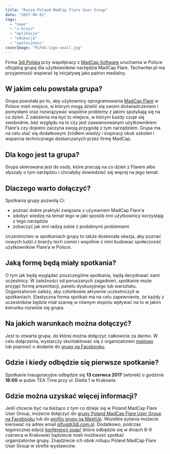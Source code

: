 ```yaml
---
title: "Rusza Poland MadCap Flare User Group"
date: "2017-06-01"
tags:
  - "news"
  - "z-kraju"
  - "aplikacje"
  - "edukacja"
  - "spolecznosc"
coverImage: "PLFUG-logo-small.jpg"
---
```


Firma [3di Polska](http://3di.com.pl/) przy współpracy z
[MadCap Software](http://www.madcapsoftware.com/) uruchamia w Polsce oficjalną
grupę dla użytkowników narzędzia MadCap Flare. Techwriter.pl ma przyjemność
wspierać tę inicjatywę jako patron medialny.

## W jakim celu powstała grupa?

Grupa powstała po to, aby użykownicy oprogramowania
[MadCap Flare](http://www.madcapsoftware.com/products/flare/) w Polsce mieli
miejsce, w którym mogą dzielić się swoim doświadczeniem i pomysłami oraz
rozwiązywać wspólnie problemy z jakimi spotykają się na co dzień. Z założenia ma
być to miejsce, w którym każdy czuje się swobodnie, bez względu na to czy jest
zaawansowanym użytkownikiem Flare'a czy dopiero zaczyna swoją przygodę z tym
narzędziem. Grupa ma na celu stać się dodatkowym źródłem wiedzy i inspiracji
obok szkoleń i wsparcia technicznego dostarczanych przez firmę MadCap.

## Dla kogo jest ta grupa?

Grupa skierowana jest do osób, które pracują na co dzień z Flarem albo słyszały
o tym narzędziu i chciałyby dowiedzieć się więcej na jego temat.

## Dlaczego warto dołączyć?

Spotkania grupy pozwolą Ci:

- poznać dobre praktyki związane z używaniem MadCap Flare'a
- zdobyć wiedzę na temat tego w jaki sposób inni użytkownicy korzystają z tego
  narzędzia
- zobaczyć jak inni radzą sobie z podobnymi problemami

Uczestnictwo w spotkaniach grupy to także doskonała okazja, aby poznać nowych
ludzi z branży tech comm i wspólnie z nimi budować społeczność użytkowników
Flare’a w Polsce.

## Jaką formę będą miały spotkania?

O tym jak będą wyglądać poszczególne spotkania, będą decydować sami uczestnicy.
W zależności od poruszanych zagadnień, spotkanie może przyjąć formę prezentacji,
panelu dyskusyjnego lub warsztatu. Organizatorom zależy, aby członkowie aktywnie
uczestniczyli w spotkaniach. Elastyczna forma spotkań ma na celu zapewnienie, że
każdy z uczestników będzie miał szansę w równym stopniu wpływać na to w jakim
kierunku rozwinie się grupa.

## Na jakich warunkach można dołączyć?

Jest to otwarta grupa, do której można dołączyć całkowicie za darmo. W celu
dołączenia, wystarczy skontaktować się z organizatorem
[mailowo](mailto:plfug@3di.com.pl) lub poprosić o dodanie do
[grupy na Facebooku](https://web.facebook.com/groups/PLFUG/).

## Gdzie i kiedy odbędzie się pierwsze spotkanie?

Spotkanie inauguracyjne odbędzie się **13 czerwca 2017** (wtorek) o godzinie
**18:00** w pubie TEA Time przy ul. Dietla 1 w Krakowie.

## Gdzie można uzyskać więcej informacji?

Jeśli chcecie być na bieżąco z tym co dzieje się w Poland MadCap Flare User
Group, możecie dołączyć do
[grupy Poland MadCap Flare User Group na Facebooku](https://web.facebook.com/groups/PLFUG/)
lub do
[profilu grupy na MeetUp](https://www.meetup.com/Poland-MadCap-Flare-User-Group/).
Wszelkie pytania możecie kierować na adres email
[plfug@3di.com.pl](mailto:plfug@3di.com.pl). Dodatkowo, podczas tegorocznej
edycji [konferencji soap!](http://soapconf.com/) (która odbędzie się w dniach
8-9 czerwca w Krakowie) będziecie mieli możliwość spotkać organizatorów grupy.
Znajdziecie ich obok rollupu Poland MadCap Flare User Group w strefie wystawców.
